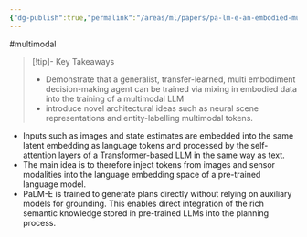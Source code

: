 ```yaml
---
{"dg-publish":true,"permalink":"/areas/ml/papers/pa-lm-e-an-embodied-multimodal-language-model/"}
---
```


#multimodal 
> [!tip]- Key Takeaways
> * Demonstrate that a generalist, transfer-learned, multi embodiment decision-making agent can be trained via mixing in embodied data into the training of a multimodal LLM
> * introduce novel architectural ideas such as neural scene representations and entity-labelling multimodal tokens.
* Inputs such as images and state estimates are embedded into the same latent embedding as language tokens and processed by the self-attention layers of a Transformer-based LLM in the same way as text.
* The main idea is to therefore inject tokens from images and sensor modalities into the language embedding space of a pre-trained language model.
* PaLM-E is trained to generate plans directly without relying on auxiliary models for grounding. This enables direct integration of the rich semantic knowledge stored in pre-trained LLMs into the planning process.